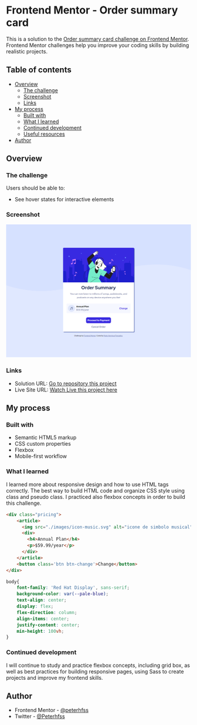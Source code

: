 # Frontend Mentor - Order summary card

This is a solution to the [Order summary card challenge on Frontend Mentor](https://www.frontendmentor.io/challenges/order-summary-component-QlPmajDUj). Frontend Mentor challenges help you improve your coding skills by building realistic projects. 

## Table of contents

- [Overview](#overview)
  - [The challenge](#the-challenge)
  - [Screenshot](#screenshot)
  - [Links](#links)
- [My process](#my-process)
  - [Built with](#built-with)
  - [What I learned](#what-i-learned)
  - [Continued development](#continued-development)
  - [Useful resources](#useful-resources)
- [Author](#author)


## Overview

### The challenge

Users should be able to:

- See hover states for interactive elements

### Screenshot

![](./images/order-summary-screenshot.png)

### Links

- Solution URL: [Go to repository this project](https://github.com/peterhfss/frontend-mentor-challenges/tree/main/order-summary-component-main)
- Live Site URL: [Watch Live this project here](https://frontend-mentor-challenges-lake-nine.vercel.app/)

## My process

### Built with

- Semantic HTML5 markup
- CSS custom properties
- Flexbox
- Mobile-first workflow

### What I learned

I learned more about responsive design and how to use HTML tags correctly. The best way to build HTML code and organize CSS style using class and pseudo class. I practiced also flexbox concepts in order to build this challenge.


```html
<div class="pricing">
    <article>
      <img src="./images/icon-music.svg" alt="icone de simbolo musical" />
      <div>
        <h4>Annual Plan</h4> 
        <p>$59.99/year</p>
      </div>
    </article>
    <button class='btn btn-change'>Change</button>
</div>
```
```css
body{
    font-family: 'Red Hat Display', sans-serif;
    background-color: var(--pale-blue); 
    text-align: center;
    display: flex;
    flex-direction: column;
    align-items: center;
    justify-content: center;
    min-height: 100vh;
}
```

### Continued development

I will continue to study and practice flexbox concepts, including grid box, as well as best practices for building responsive pages, using Sass to create projects and improve my frontend skills.

## Author

- Frontend Mentor - [@peterhfss](https://www.frontendmentor.io/profile/peterhfss)
- Twitter - [@Peterhfss](https://www.twitter.com/Peterhfss)



